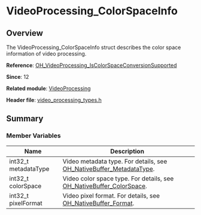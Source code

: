 # VideoProcessing_ColorSpaceInfo

## Overview

The VideoProcessing_ColorSpaceInfo struct describes the color space information of video processing.

**Reference**: [OH_VideoProcessing_IsColorSpaceConversionSupported](capi-video-processing-h.md#oh_videoprocessing_iscolorspaceconversionsupported)

**Since**: 12

**Related module**: [VideoProcessing](capi-videoprocessing.md)

**Header file**: [video_processing_types.h](capi-video-processing-types-h.md)

## Summary

### Member Variables

| Name| Description|
| -- | -- |
| int32_t metadataType | Video metadata type. For details, see [OH_NativeBuffer_MetadataType](../apis-arkgraphics2d/_o_h___native_buffer.md#oh_nativebuffer_metadatatype-1).|
| int32_t colorSpace | Video color space type. For details, see [OH_NativeBuffer_ColorSpace](../apis-arkgraphics2d/_o_h___native_buffer.md#oh_nativebuffer_colorspace-1).|
| int32_t pixelFormat | Video pixel format. For details, see [OH_NativeBuffer_Format](../apis-arkgraphics2d/_o_h___native_buffer.md#oh_nativebuffer_format-1).|
